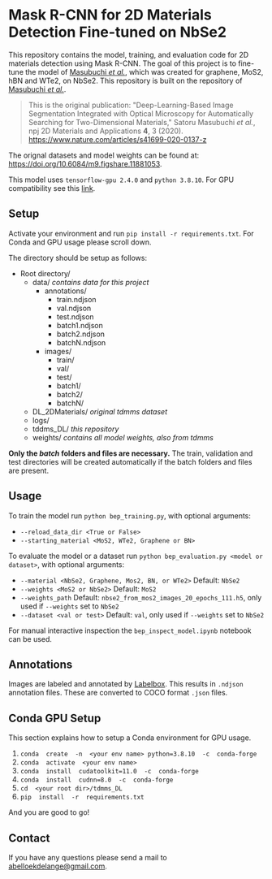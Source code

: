 
# Mask R-CNN for 2D Materials Detection Fine-tuned on NbSe2

This repository contains the model, training, and evaluation code for 2D materials detection using Mask R-CNN. The goal of this project is to fine-tune the model of [Masubuchi *et al.*](https://www.nature.com/articles/s41699-020-0137-z), which was created for graphene, MoS2, hBN and WTe2, on NbSe2. This repository is built on the repository of [Masubuchi *et al.*](https://github.com/tdmms/tdmms_DL).


>This is the original publication:
"Deep-Learning-Based Image Segmentation Integrated with Optical Microscopy for Automatically Searching for Two-Dimensional Materials," Satoru Masubuchi *et al.*, npj 2D Materials and Applications **4**, 3 (2020). https://www.nature.com/articles/s41699-020-0137-z

The orignal datasets and model weights can be found at: https://doi.org/10.6084/m9.figshare.11881053.

This model uses `tensorflow-gpu 2.4.0`  and `python 3.8.10`. For GPU compatibility see this [link](https://www.tensorflow.org/install/source#gpu).

## Setup
Activate your environment and run `pip install -r requirements.txt`. For Conda and GPU usage please scroll down.

The directory should be setup as follows:

 - Root directory/
	 - data/ *contains data for this project*
		 - annotations/
			 - train.ndjson
			 - val.ndjson
			 - test.ndjson
			 - batch1.ndjson
			 - batch2.ndjson
			 - batchN.ndjson
		 - images/
			 - train/
			 - val/
			 - test/
			 - batch1/
			 - batch2/
			 - batchN/
	 - DL_2DMaterials/ *original tdmms dataset*
	 - logs/
	 - tddms_DL/ *this repository*
	 - weights/ *contains all model weights, also from tdmms*

**Only the *batch* folders and files are necessary.** The train, validation and test directories will be created automatically if the batch folders and files are present.

## Usage
To train the model run `python bep_training.py`, with optional arguments:
 - `--reload_data_dir <True or False>`
 - `--starting_material <MoS2, WTe2, Graphene or BN>`

To evaluate the model or a dataset run `python bep_evaluation.py <model or dataset>`, with optional arguments:
- `--material <NbSe2, Graphene, Mos2, BN, or WTe2>` Default: `NbSe2`
- `--weights <MoS2 or NbSe2>` Default: `MoS2`
- `--weights_path` Default: `nbse2_from_mos2_images_20_epochs_111.h5`, only used if `--weights` set to `NbSe2`
- `--dataset <val or test>` Default: `val`, only used if `--weights` set to `NbSe2`

For manual interactive inspection the `bep_inspect_model.ipynb` notebook can be used.

## Annotations
Images are labeled and annotated by [Labelbox](https://labelbox.com/). This results in `.ndjson` annotation files. These are converted to COCO format `.json` files.

## Conda GPU Setup
This section explains how to setup a Conda environment for GPU usage.

1. `conda  create  -n  <your env name> python=3.8.10  -c  conda-forge`
2. `conda  activate  <your env name>`
3. `conda  install  cudatoolkit=11.0  -c  conda-forge`
4. `conda  install  cudnn=8.0  -c  conda-forge`
5. `cd  <your root dir>/tdmms_DL`
6. `pip  install  -r  requirements.txt`

And you are good to go!

## Contact
If you have any questions please send a mail to abelloekdelange@gmail.com.